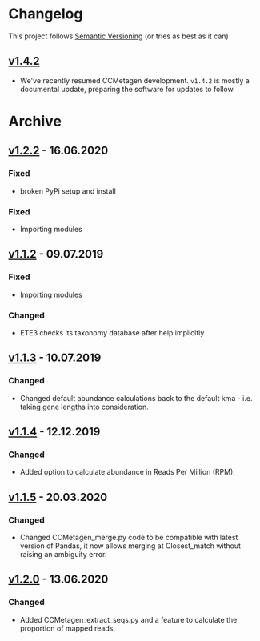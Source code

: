 # Changelog

This project follows [Semantic Versioning](https://semver.org/spec/v2.0.0.html)
(or tries as best as it can)

## [v1.4.2](https://github.com/vrmarcelino/CCMetagen/releases/tag/v1.4.2)

- We've recently resumed CCMetagen development. `v1.4.2` is mostly a documental update,
preparing the software for updates to follow.

# Archive

## [v1.2.2](https://github.com/vrmarcelino/CCMetagen/compare/v1.1.2...v1.2.2) - 16.06.2020

### Fixed

  - broken PyPi setup and install

### Fixed

  - Importing modules

## [v1.1.2](https://github.com/vrmarcelino/CCMetagen/compare/v1.1.1...v1.1.2) - 09.07.2019

### Fixed

  - Importing modules

### Changed

  - ETE3 checks its taxonomy database after help implicitly

## [v1.1.3](https://github.com/vrmarcelino/CCMetagen/compare/v1.1.2...v1.1.3) - 10.07.2019

### Changed

  - Changed default abundance calculations back to the default kma - i.e. taking gene lengths into consideration.

## [v1.1.4](https://github.com/vrmarcelino/CCMetagen/compare/v1.1.3...v1.1.4) - 12.12.2019

### Changed

  - Added option to calculate abundance in Reads Per Million (RPM).

## [v1.1.5](https://github.com/vrmarcelino/CCMetagen/compare/v1.1.4...v1.1.5) - 20.03.2020

### Changed

 - Changed CCMetagen_merge.py code to be compatible with latest version of Pandas, it now allows merging at Closest_match without raising an ambiguity error.


## [v1.2.0](https://github.com/vrmarcelino/CCMetagen/compare/v1.1.5...v1.2.0) - 13.06.2020

### Changed

 - Added CCMetagen_extract_seqs.py and a feature to calculate the proportion of mapped reads.


